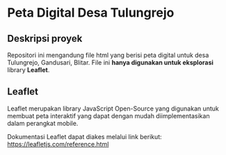 # Peta Digital Desa Tulungrejo

## Deskripsi proyek

Repositori ini mengandung file html yang berisi peta digital untuk desa Tulungrejo, Gandusari, Blitar. File ini **hanya digunakan untuk eksplorasi** library **Leaflet**.

## Leaflet

Leaflet merupakan library JavaScript Open-Source yang digunakan untuk membuat peta interaktif yang dapat dengan mudah diimplementasikan dalam perangkat mobile.

Dokumentasi Leaflet dapat diakes melalui link berikut: <https://leafletjs.com/reference.html>
